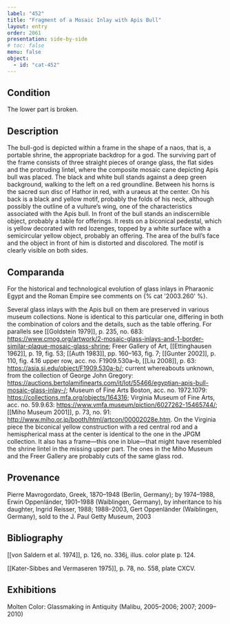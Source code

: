 ```yaml
---
label: "452"
title: "Fragment of a Mosaic Inlay with Apis Bull"
layout: entry
order: 2061
presentation: side-by-side
# toc: false
menu: false
object:
  - id: "cat-452"
---
```


## Condition

The lower part is broken.

## Description

The bull-god is depicted within a frame in the shape of a naos, that is, a portable shrine, the appropriate backdrop for a god. The surviving part of the frame consists of three straight pieces of orange glass, the flat sides and the protruding lintel, where the composite mosaic cane depicting Apis bull was placed. The black and white bull stands against a deep green background, walking to the left on a red groundline. Between his horns is the sacred sun disc of Hathor in red, with a uraeus at the center. On his back is a black and yellow motif, probably the folds of his neck, although possibly the outline of a vulture’s wing, one of the characteristics associated with the Apis bull. In front of the bull stands an indiscernible object, probably a table for offerings. It rests on a biconical pedestal, which is yellow decorated with red lozenges, topped by a white surface with a semicircular yellow object, probably an offering. The area of the bull’s face and the object in front of him is distorted and discolored. The motif is clearly visible on both sides.

## Comparanda

For the historical and technological evolution of glass inlays in Pharaonic Egypt and the Roman Empire see comments on {% cat '2003.260' %}.

Several glass inlays with the Apis bull on them are preserved in various museum collections. None is identical to this particular one, differing in both the combination of colors and the details, such as the table offering. For parallels see [[Goldstein 1979]], p. 235, no. 683: <https://www.cmog.org/artwork/2-mosaic-glass-inlays-and-1-border-similar-plaque-mosaic-glass-shrine>; Freer Gallery of Art, [[Ettinghausen 1962]], p. 19, fig. 53; [[Auth 1983]], pp. 160–163, fig. 7; [[Gunter 2002]], p. 110, fig. 4.16 upper row, acc. no. F1909.530a–b, [[Liu 2008]], p. 63: <https://asia.si.edu/object/F1909.530a-b/>; current whereabouts unknown, from the collection of George John Gregory: <https://auctions.bertolamifinearts.com/it/lot/55466/egyptian-apis-bull-mosaic-glass-inlay-/>; Museum of Fine Arts Boston, acc. no. 1972.1079: <https://collections.mfa.org/objects/164316>; Virginia Museum of Fine Arts, acc. no. 59.9.63: <https://www.vmfa.museum/piction/6027262-15465744/>; [[Miho Museum 2001]], p. 73, no. 91: <http://www.miho.or.jp/booth/html/artcon/00002028e.htm>. On the Virginia piece the biconical yellow construction with a red central rod and a hemispherical mass at the center is identical to the one in the JPGM collection. It also has a frame—this one in blue—that might have resembled the shrine lintel in the missing upper part. The ones in the Miho Museum and the Freer Gallery are probably cuts of the same glass rod.

## Provenance

Pierre Mavrogordato, Greek, 1870–1948 (Berlin, Germany); by 1974–1988, Erwin Oppenländer, 1901–1988 (Waiblingen, Germany), by inheritance to his daughter, Ingrid Reisser, 1988; 1988–2003, Gert Oppenländer (Waiblingen, Germany), sold to the J. Paul Getty Museum, 2003

## Bibliography

[[von Saldern et al. 1974]], p. 126, no. 336j, illus. color plate p. 124.

[[Kater-Sibbes and Vermaseren 1975]], p. 78, no. 558, plate CXCV.

## Exhibitions

Molten Color: Glassmaking in Antiquity (Malibu, 2005–2006; 2007; 2009–2010)